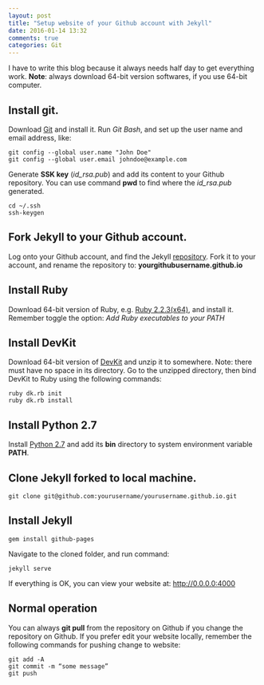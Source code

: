 ```yaml
---
layout: post
title: "Setup website of your Github account with Jekyll"
date: 2016-01-14 13:32
comments: true
categories: Git
---
```




I have to write this blog because it always needs half day to get everything work. **Note**: always download 64-bit version softwares, if you use 64-bit computer.




## Install git. 
Download [Git](https://git-scm.com/download/win) and install it. 
Run *Git Bash*, and set up the user name and email address, like: 

```
git config --global user.name "John Doe"
git config --global user.email johndoe@example.com
```


Generate **SSK key** (*id_rsa.pub*) and add its content to your Github repository. You can use command **pwd** to find where the *id_rsa.pub* generated. 

```
cd ~/.ssh
ssh-keygen
```

## Fork Jekyll to your Github account. 

Log onto your Github account, and find the Jekyll [repository](https://github.com/jekyll/jekyll). Fork it to your account, and rename the repository to: **yourgithubusername.github.io**


## Install Ruby
Download 64-bit version of Ruby, e.g. [Ruby 2.2.3(x64)](http://dl.bintray.com/oneclick/rubyinstaller/rubyinstaller-2.2.3-x64.exe), and install it. Remember toggle the option: *Add Ruby executables to your PATH* 

## Install DevKit
Download 64-bit version of [DevKit](http://dl.bintray.com/oneclick/rubyinstaller/DevKit-mingw64-64-4.7.2-20130224-1432-sfx.exe) and unzip it to somewhere. Note: there must have no space in its directory. 
Go to the unzipped directory, then bind DevKit to Ruby using the following commands:

```
ruby dk.rb init
ruby dk.rb install
```


 
## Install Python 2.7
Install [Python 2.7](https://www.python.org/ftp/python/2.7.11/python-2.7.11.msi) and add its **bin** directory to system environment variable **PATH**.



## Clone Jekyll forked to local machine.

```
git clone git@github.com:yourusername/yourusername.github.io.git
```

## Install Jekyll

```
gem install github-pages
```

Navigate to the cloned folder, and run command: 

```
jekyll serve
```


If everything is OK, you can view your website at: http://0.0.0.0:4000


## Normal operation
You can always **git pull** from the repository on Github if you change the repository on Github. If you prefer edit your website locally, remember the following commands for pushing change to website:

```
git add -A
git commit -m “some message”
git push
```

